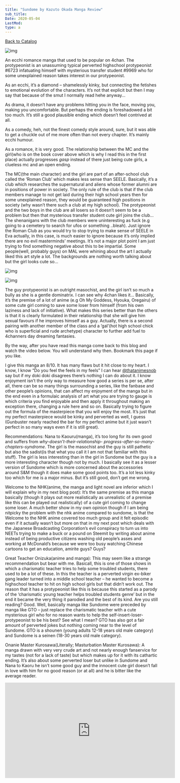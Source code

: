 ```yaml
---
title: "Sundome by Kazuto Okada Manga Review"
sub_title:
Date: 2020-05-04
LastMod:
type: a
---
```


[Back to Catalog](https://otaking.xyz/index.html)

![img](https://steemitimages.com/0x0/http://yenpress.us/wp-content/uploads/2008/01/sundome_1.gif)

An ecchi romance manga that used to be popular on 4chan. The protypeonist is an unassuming typical perverted highschool protypeonist #6723 infatuating himself with mysterious transfer student #9969 who for some unexplained reason takes interest in our protypeonist.

As an ecchi, it’s a diamond – shamelessly kinky, but connecting the fetishes to emotional evolution of the characters. It’s not that explicit but then I may say that because of the smut I normally read hehe anyway…

As drama, it doesn’t have any problems hitting you in the face, moving you, making you uncomfortable. But perhaps the ending is foreshadowed a bit too much. It’s still a good plausible ending which doesn’t feel contrived at all.

As a comedy, heh, not the finest comedy style around, sure, but it was able to get a chuckle out of me more often than not every chapter. It’s mainly ecchi humour.

As a romance, it is very good. The relationship between the MC and the girl(who is on the book cover above which is why I read this in the first place) actually progresses _gasp_ instead of there just being cute girls, a clueless mc and an open ending.

The MC(the main character) and the girl are part of an after-school club called the ‘Roman Club’ which makes less sense than SEELE. Basically, it’s a club which researches the supernatural and aliens whose former alumni are in positions of power in society. The only rule of the club is that if the club members manage to not get laid during their high school years then for some unexplained reason, they would be guaranteed high positions in society (why wasn’t there such a club at my high school). The protypeonist and the two boys in the club are all losers so it doesn’t seem to be a problem but then that mysterious transfer student cute girl joins the club… The shenanigans with the club members were uninteresting as fuck (e.g going to a cemetery to search for ufos or something ..bleah). Just ignore the Roman Club as you would try to stop trying to make sense of SEELE in Eva actually, in this case, is much easier to ignore because it’s only implied there are no evil masterminds’ meetings. It’s not a major plot point I am just trying to find something negative about this to be impartial. Some people(well, probably guys) on MAL were whining about the art I actually liked this art style a lot. The backgrounds are nothing worth talking about but the girl looks cute so…

![img](https://steemitimages.com/640x0/https://images.duckduckgo.com/iu/?u=http%3A%2F%2F3.bp.blogspot.com%2F-3U--8ktqPTw%2FVndMKhSPWbI%2FAAAAAAAtpuM%2FcQuojuNI7aw%2Fw1900%2F22.jpg&f=1)

![img](https://steemitimages.com/640x0/https://images.duckduckgo.com/iu/?u=http%3A%2F%2F3.bp.blogspot.com%2F-bALnf_jRtjc%2FVnckO9aKTcI%2FAAAAAAAtVTw%2FyEdRdlKGPh4%2Fw1900%2F6.jpg&f=1)

The guy protypeonist is an outright masochist, and the girl isn’t so much a bully as she is a gentle dominatrix. I can see why 4chan likes it… Basically, it’s the premise of a lot of anime (e.g Oh My Goddess, Hyouka, Oregairu) of some cute girl coming to save some loser from himself (from his own laziness and lack of initiative). What makes this series better than the others is that it is clearly formulated in their relationship that she will give him sexual favours if he improves himself as a guy. Actually, there is a second pairing with another member of the class and a ‘gal'(hot high school chick who is superficial and rude archetype) character to further add fuel to 4channers day dreaming fantasies.

By the way, after you have read this manga come back to this blog and watch the video below. You will understand why then. Bookmark this page if you like.

I give this manga an 8/10. It has many flaws but it hit close to my heart. I know, I know “Do you feel the feels in my feels” I can hear [@thatanimesnob](https://steemit.com/@thatanimesnob) say but if my doki doki disagrees there’s nothing I can do about it. I know enjoyment isn’t the only way to measure how good a series is per se, after all, there can be so many things surrounding a series, like the fanbase and other people’s opinions, that can affect my enjoyment of the manga but in the end even in a formulaic analysis of art what you are trying to gauge is which criteria you find enjoyable and then apply it throughout making an exception there, changing a rule here and so on. Basically trying to figure out the formula of the masterpiece that you will enjoy the most. It’s just that my perfect masterpiece would be kinky and perverted as well, I guess (Gunbuster nearly reached the bar for my perfect anime but it just wasn’t perfect in so many ways even if it is still great).

Recommendations: Nana to Kaouru(manga), it’s too long for its own good and suffers from _why-doesn’t-their-relationship- progress-after-so-many-chapters-syndrome_. The girl is the masochist and the guy is still pathetic but also the sadist(is that what you call it I am not that familiar with this stuff). The girl is less interesting than in the girl in Sundome but the guy is a more interesting character though not by much. I basically see it as a lesser version of Sundome which is more concerned about the accessories around S&M though it does make some good points too. It’s a lot less kinky too which for me is a major minus. But it’s still good, don’t get me wrong.

Welcome to the NHK(anime, the manga and light novel are inferior which I will explain why in my next blog post): It’s the same premise as this manga basically (though it plays out more realistically as unrealistic of a premise like this can be played out realistically) of a cute girl coming to change some loser. A much better show in my own opinion though if I am being nitpicky the problem with the nhk anime compared to sundome, is that the Welcome to the NHK anime covered too much group and it felt episodic even if it actually wasn’t but more on that in my next post which deals with the Japanese Broadcasting Corporation’s evil conspiracy to turn us into NEETs trying to make a buck or a pound on Steemit by writing about anime instead of being productive citizens washing old people’s asses and working at McDonald’s because we were too busy watching Chinese cartoons to get an education, amirite guys? Guys?

Great Teacher Onizuka(anime and manga): This may seem like a strange recommendation but bear with me. Basicall, this is one of those shows in which a charismatic teacher tries to help some troubled students, there used to be a lot of these. In this the teacher is a perverted virgin ex-biker gang leader turned into a middle school teacher – he wanted to become a highschool teacher to hit on high school girls but that didn’t work out. The reason that it has a protypeonist like this is because this started as a parody of the ‘charismatic young teacher helps troubled students genre’ but in the end it became the very thing it parodied and the best of its kind. Are you still reading? Good. Well, basically manga like Sundome were preceded by manga like GTO – just replace the charismatic teacher with a cute mysterious girl who for no reason wants to help the self-insert-loser-protypeonist to be his best? See what I mean? GTO has also got a fair amount of perverted jokes but nothing coming near to the level of Sundome. GTO is a shounen (young adults 12-18 years old male category) and Sundome is a seinen (18-30 years old male category).

Onanie Master Kurosawa(Literally; Masturbation Master Kurosawa): A manga drawn with very very crude art and not nearly enough fanservice for my tastes (not for a lack of taste) but which makes up for it with its cathartic ending. It’s also about some perverted loser but unlike in Sundome and Nana to Kaoru he isn’t some good guy and the innocent cute girl doesn’t fall in love with him for no good reason (or at all) and he is bitter like the average reader.

<iframe width="560" height="315" src="https://www.youtube.com/embed/s3abEsdg0jI" title="YouTube video player" frameborder="0" allow="accelerometer; autoplay; clipboard-write; encrypted-media; gyroscope; picture-in-picture" allowfullscreen></iframe>
